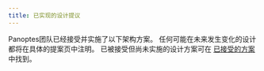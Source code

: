 ```yaml
---
title: 已实现的设计提议
---
```


Panoptes团队已经接受并实施了以下架构方案。  任何可能在未来发生变化的设计都将在具体的提案页中注明。 已被接受但尚未实施的设计方案可在 [ 已接受的方案](../proposals/accepted-design-proposals.md) 中找到。
